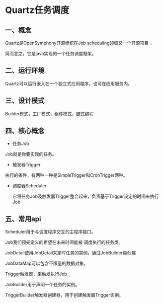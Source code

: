 # Quartz任务调度

## 一、概念

Quartz是OpenSymphony开源组织在Job scheduling领域又一个开源项目 ，

简而言之，它是java实现的一个任务调度框架。

## 二、运行环境

Quartz可以运行嵌入在一个独立式应用程序，也可在应用服务内。

## 三、设计模式

Builder模式，工厂模式，组件模式，链式编程

## 四、核心概念

- 任务Job

Job就是你要实现的任务。

- 触发器Trigger

执行的条件，有两种一种是SimpleTrigger和CronTrigger两种。

- 调度器Scheduler

  它将任务Job及触发器Trigger整合起来，负责基于Trigger设定的时间来执行Job

## 五、常用api

Scheduler用于与调度程序交互的主程序接口。

Job我们预先定义的希望在未来时间能被 调度执行的任务类。

JobDetail使用JobDetail来定时任务的实例。通过JobBuilder类创建 

JobDataMap可以包含不限量的数据对象。

Trigger触发器，来触发执行Job

JobBuilder用于声明一个任务的实例。

TriggerBuilder触发器创建器，用于创建触发器Trigger实例。













